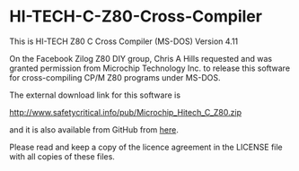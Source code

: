 # HI-TECH-C-Z80-Cross-Compiler

This is HI-TECH Z80 C Cross Compiler (MS-DOS) Version 4.11

On the Facebook Zilog Z80 DIY group, Chris A Hills requested
and was granted permission from Microchip Technology Inc. to
release this software for cross-compiling CP/M Z80 programs
under MS-DOS.

The external download link for this software is

http://www.safetycritical.info/pub/Microchip_Hitech_C_Z80.zip

and it is also available from GitHub from
[here](https://raw.githubusercontent.com/agn453/HI-TECH-C-Z80-Cross-Compiler/master/Microchip_Hitech_C_Z80.zip).

Please read and keep a copy of the licence agreement in the
LICENSE file with all copies of these files.

